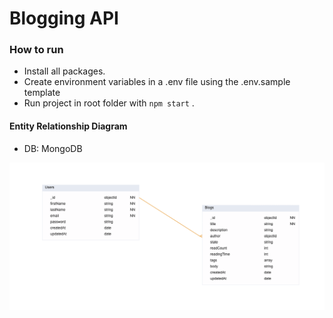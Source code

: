 # Blogging API

### How to run

- Install all packages.
- Create environment variables in a .env file using the .env.sample template
- Run project in root folder with `npm start` .

#### Entity Relationship Diagram

- DB: MongoDB

![Blog API ERD](ERD.png)
